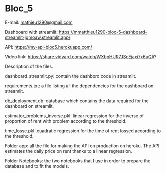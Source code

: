 # Bloc_5
E-mail: mathieu1290@gmail.com

Dashboard with streamlit: https://mmatthieu1290-bloc-5-dashboard-streamlit-jgmoaw.streamlit.app/

API: https://my-api-bloc5.herokuapp.com/

Video link: https://share.vidyard.com/watch/WXbpHUR7JScEjaxi7x6uQA?

Description of the files.

dashboard_streamlit.py: contain the dashbord code in streamlit.

requirements.txt: a file listing all the dependencies for the dashboard on streamlit.

db_deployment.db: database which contains the data required for the dashboard on streamlit.

estimator_problems_inverse.pkl: linear regression for the inverse of proportion of rent with problem according to the threshold.

time_losse.pkl: cuadratic regression for the time of rent lossed according to the threshold.

Folder app: all the file for making the API on production on heroku. The API estimates the daily price on rent thanks to a linear regression.

Folder Notebooks: the two notebooks that I use in order to prepare the database and to fit the models.
